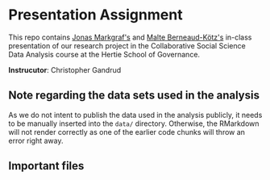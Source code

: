 # Presentation Assignment

This repo contains [Jonas Markgraf's](https://github.com/jmarkgraf) and [Malte Berneaud-Kötz's](https://github.com/mberneaud) in-class presentation of our research project in the Collaborative Social Science Data Analysis course at the Hertie School of Governance. 

**Instrucutor**: Christopher Gandrud

## Note regarding the data sets used in the analysis

As we do not intent to publish the data used in the analysis publicly, it needs to be manually inserted into the `data/`  directory. Otherwise, the RMarkdown will not render correctly as one of the earlier code chunks will throw an error right away. 

## Important files
